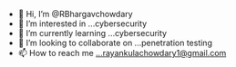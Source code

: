 - 👋 Hi, I’m @RBhargavchowdary
- 👀 I’m interested in ...cybersecurity 
- 🌱 I’m currently learning ...cybersecurity
- 💞️ I’m looking to collaborate on ...penetration testing
- 📫 How to reach me ...rayankulachowdary1@gmail.com

<!---
RBhargavchowdary/RBhargavchowdary is a ✨ special ✨ repository because its `README.md` (this file) appears on your GitHub profile.
You can click the Preview link to take a look at your changes.
--->

